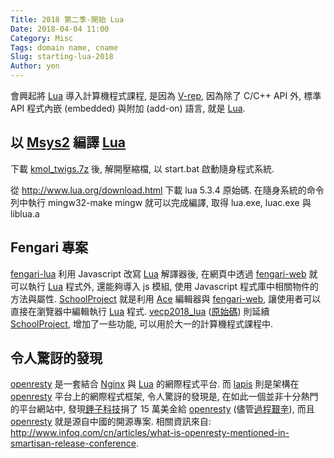 ```yaml
---
Title: 2018 第二季-開始 Lua
Date: 2018-04-04 11:00
Category: Misc
Tags: domain name, cname
Slug: starting-lua-2018
Author: yen
---
```


會興起將 [Lua] 導入計算機程式課程, 是因為 [V-rep], 因為除了 C/C++ API 外, 標準 API 程式內嵌 (embedded) 與附加 (add-on) 語言, 就是 [Lua].

<!-- PELICAN_END_SUMMARY -->

以 [Msys2] 編譯 [Lua]
----

下載 <a href="https://drive.google.com/open?id=1cHBKoX20eO1oDOp0FQC4HRGW5xuroeHl">kmol_twigs.7z</a> 後, 解開壓縮檔, 以 start.bat 啟動隨身程式系統.

從 <http://www.lua.org/download.html> 下載 lua 5.3.4 原始碼. 在隨身系統的命令列中執行 mingw32-make mingw 就可以完成編譯, 取得 lua.exe, luac.exe 與 liblua.a

Fengari 專案
----

[fengari-lua] 利用 Javascript 改寫 [Lua] 解譯器後, 在網頁中透過 [fengari-web] 就可以執行 [Lua] 程式外, 還能夠導入 js 模組, 使用 Javascript 程式庫中相關物件的方法與屬性. [SchoolProject] 就是利用 [Ace] 編輯器與 [fengari-web], 讓使用者可以直接在瀏覽器中編輯執行 [Lua] 程式. [vecp2018_lua] (<a href="https://github.com/mdecourse/vecp2018/tree/gh-pages/lua/SchoolProject">原始碼</a>) 則延續 [SchoolProject], 增加了一些功能, 可以用於大一的計算機程式課程中.

令人驚訝的發現
----

[openresty] 是一套結合 [Nginx] 與 [Lua] 的網際程式平台. 而 [lapis] 則是架構在 [openresty] 平台上的網際程式框架, 令人驚訝的發現是, 在如此一個並非十分熱門的平台網站中, 發現[錘子科技]捐了 15 萬美金給 [openresty] (儘管<a href="http://www.sohu.com/a/227538238_827544">過程艱辛</a>), 而且 [openresty] 就是源自中國的開源專案. 相關資訊來自: <http://www.infoq.com/cn/articles/what-is-openresty-mentioned-in-smartisan-release-conference>.

[fengari-lua]: https://github.com/fengari-lua
[fengari-web]: https://github.com/fengari-lua/fengari-web
[SchoolProject]: https://github.com/davchoo/SchoolProject
[vecp2018_lua]: http://mde.tw/vecp2018/lua/SchoolProject
[openresty]: http://openresty.org
[lapis]: http://leafo.net/lapis/
[Ace]: https://ace.c9.io/
[Nginx]: https://nginx.org/en/
[Lua]: https://www.lua.org/
[錘子科技]: https://www.smartisan.com/
[V-rep]: http://www.coppeliarobotics.com/
[Msys2]: https://www.msys2.org/
 